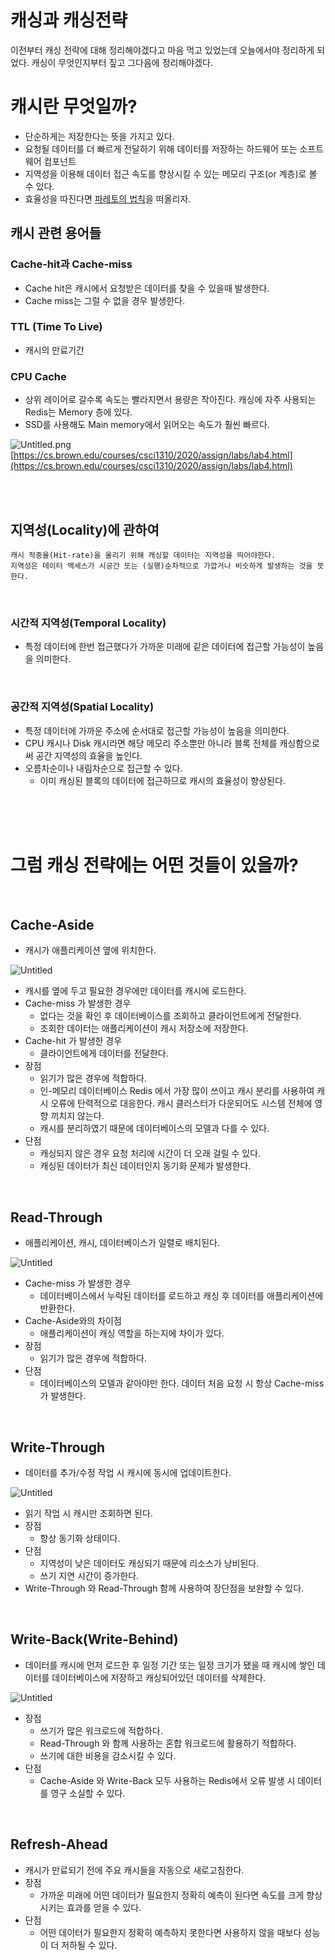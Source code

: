 # 캐싱과 캐싱전략

이전부터 캐싱 전략에 대해 정리해야겠다고 마음 먹고 있었는데 오늘에서야 정리하게 되었다.  캐싱이 무엇인지부터 짚고 그다음에 정리해야겠다.

# 캐시란 무엇일까?

- 단순하게는 저장한다는 뜻을 가지고 있다.
- 요청될 데이터를 더 빠르게 전달하기 위해 데이터를 저장하는 하드웨어 또는 소프트웨어 컴포넌트
- 지역성을 이용해 데이터 접근 속도를 향상시킬 수 있는 메모리 구조(or 계층)로 볼 수 있다.
- 효율성을 따진다면 [파레토의 법칙](https://en.wikipedia.org/wiki/Pareto_principle)을 떠올리자.

## 캐시 관련 용어들

### Cache-hit과 Cache-miss

- Cache hit은 캐시에서 요청받은 데이터를 찾을 수 있을때 발생한다.
- Cache miss는 그럴 수 없을 경우 발생한다.

### TTL (Time To Live)

- 캐시의 만료기간

### CPU Cache

- 상위 레이어로 갈수록 속도는 빨라지면서 용량은 작아진다.  캐싱에 자주 사용되는 Redis는 Memory 층에 있다.
- SSD를 사용해도 Main memory에서 읽어오는 속도가 훨씬 빠르다.

![Untitled.png](./assets/Untitled.png)
[https://cs.brown.edu/courses/csci1310/2020/assign/labs/lab4.html](https://cs.brown.edu/courses/csci1310/2020/assign/labs/lab4.html)

<br><br>

## 지역성(Locality)에 관하여

```
캐시 적중율(Hit-rate)을 올리기 위해 캐싱할 데이터는 지역성을 띄어야한다.
지역성은 데이터 액세스가 시공간 또는 (실행)순차적으로 가깝거나 비슷하게 발생하는 것을 뜻한다.
```

<br>

### 시간적 지역성(Temporal Locality)

- 특정 데이터에 한번 접근했다가 가까운 미래에 같은 데이터에 접근할 가능성이 높음을 의미한다.

<br>

### 공간적 지역성(Spatial Locality)

- 특정 데이터에 가까운 주소에 순서대로 접근할 가능성이 높음을 의미한다.
- CPU 캐시나 Disk 캐시라면 해당 메모리 주소뿐만 아니라 블록 전체를 캐싱함으로써 공간 지역성의 효율을 높인다.
- 오름차순이나 내림차순으로 접근할 수 있다.
  - 이미 캐싱된 블록의 데이터에 접근하므로 캐시의 효율성이 향상된다.

<br><br><br>

# **그럼 캐싱 전략에는 어떤 것들이 있을까?**

<br>

## Cache-Aside

- 캐시가 애플리케이션 옆에 위치한다.

![Untitled](./assets/Untitled_1.png)

- 캐시를 옆에 두고 필요한 경우에만 데이터를 캐시에 로드한다.
- Cache-miss 가 발생한 경우
  - 없다는 것을 확인 후 데이터베이스를 조회하고 클라이언트에게 전달한다.
  - 조회한 데이터는 애플리케이션이 캐시 저장소에 저장한다.
- Cache-hit 가 발생한 경우
  - 클라이언트에게 데이터를 전달한다.
- 장점
  - 읽기가 많은 경우에 적합하다.
  - 인-메모리 데이터베이스 Redis 에서 가장 많이 쓰이고 캐시 분리를 사용하여 캐시 오류에 탄력적으로 대응한다.  캐시 클러스터가 다운되어도 시스템 전체에 영향 끼치지 않는다.
  - 캐시를 분리하였기 때문에 데이터베이스의 모델과 다를 수 있다.
- 단점
  - 캐싱되지 않은 경우 요청 처리에 시간이 더 오래 걸릴 수 있다.
  - 캐싱된 데이터가 최신 데이터인지 동기화 문제가 발생한다.

<br>

## Read-Through

- 애플리케이션, 캐시, 데이터베이스가 일렬로 배치된다.

![Untitled](./assets/Untitled%202.png)

- Cache-miss 가 발생한 경우
  - 데이터베이스에서 누락된 데이터를 로드하고 캐싱 후 데이터를 애플리케이션에 반환한다.
- Cache-Aside와의 차이점
  - 애플리케이션이 캐싱 역할을 하는지에 차이가 있다.
- 장점
  - 읽기가 많은 경우에 적합하다.
- 단점
  - 데이터베이스의 모델과 같아야만 한다. 데이터 처음 요청 시 항상 Cache-miss 가 발생한다.

<br>

## Write-Through

- 데이터를 추가/수정 작업 시 캐시에 동시에 업데이트한다.

![Untitled](./assets/Untitled%203.png)

- 읽기 작업 시 캐시만 조회하면 된다.
- 장점
  - 항상 동기화 상태이다.
- 단점
  - 지역성이 낮은 데이터도 캐싱되기 때문에 리소스가 낭비된다.
  - 쓰기 지연 시간이 증가한다.
- Write-Through 와 Read-Through 함께 사용하여 장단점을 보완할 수 있다.

<br>

## Write-Back(Write-Behind)

- 데이터를 캐시에 먼저 로드한 후 일정 기간 또는 일정 크기가 됐을 때 캐시에 쌓인 데이터를 데이터베이스에 저장하고 캐싱되어있던 데이터를 삭제한다.

![Untitled](./assets/Untitled%204.png)

- 장점
  - 쓰기가 많은 워크로드에 적합하다.
  - Read-Through 와 함께 사용하는 혼합 워크로드에 활용하기 적합하다.
  - 쓰기에 대한 비용을 감소시킬 수 있다.
- 단점
  - Cache-Aside 와 Write-Back 모두 사용하는 Redis에서 오류 발생 시 데이터를 영구 소실할 수 있다.

<br>

## Refresh-Ahead

- 캐시가 만료되기 전에 주요 캐시들을 자동으로 새로고침한다.
- 장점
  - 가까운 미래에 어떤 데이터가 필요한지 정확히 예측이 된다면 속도를 크게 향상 시키는 효과를 얻을 수 있다.
- 단점
  - 어떤 데이터가 필요한지 정확히 예측하지 못한다면 사용하지 않을 때보다 성능이 더 저하될 수 있다.

<br><br>
